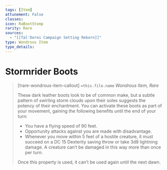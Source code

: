 ```yaml
---
tags: [Item]
attunement: False
classes: 
icon: RaBootStomp
rarity: Rare
sources:
  - "[[Tal'Dorei Campaign Setting Reborn]]"
type: Wondrous Item
type_details: 
---
```

# Stormrider Boots
>[!rare-wondrous-item-callout] `=this.file.name`
>*Wondrous Item, Rare*
>
>These dark leather boots look to be of common make, but a subtle pattern of swirling storm clouds upon their soles suggests the potency of their enchantment. You can activate these boots as part of your movement, gaining the following benefits until the end of your turn:
>
>* You have a flying speed of 90 feet.
>* Opportunity attacks against you are made with disadvantage.
>* Whenever you move within 5 feet of a hostile creature, it must succeed on a DC 15 Dexterity saving throw or take 3d8 lightning damage. A creature can’t be damaged in this way more than once per turn.
>
>Once this property is used, it can’t be used again until the next dawn.
>
>
